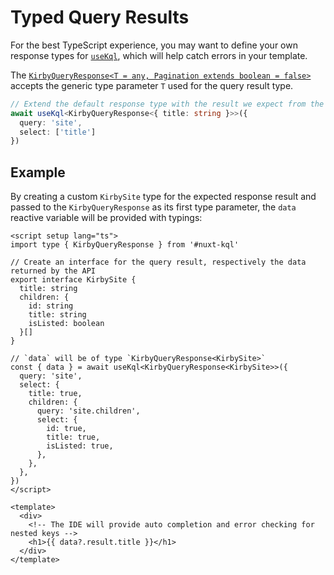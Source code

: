 # Typed Query Results

For the best TypeScript experience, you may want to define your own response types for [`useKql`](/api/use-kql), which will help catch errors in your template.

The [`KirbyQueryResponse<T = any, Pagination extends boolean = false>`](/api/types-query-response) accepts the generic type parameter `T` used for the query result type.

```ts
// Extend the default response type with the result we expect from the query response
await useKql<KirbyQueryResponse<{ title: string }>>({
  query: 'site',
  select: ['title']
})
```

## Example

By creating a custom `KirbySite` type for the expected response result and passed to the `KirbyQueryResponse` as its first type parameter, the `data` reactive variable will be provided with typings:

```vue
<script setup lang="ts">
import type { KirbyQueryResponse } from '#nuxt-kql'

// Create an interface for the query result, respectively the data returned by the API
export interface KirbySite {
  title: string
  children: {
    id: string
    title: string
    isListed: boolean
  }[]
}

// `data` will be of type `KirbyQueryResponse<KirbySite>`
const { data } = await useKql<KirbyQueryResponse<KirbySite>>({
  query: 'site',
  select: {
    title: true,
    children: {
      query: 'site.children',
      select: {
        id: true,
        title: true,
        isListed: true,
      },
    },
  },
})
</script>

<template>
  <div>
    <!-- The IDE will provide auto completion and error checking for nested keys -->
    <h1>{{ data?.result.title }}</h1>
  </div>
</template>
```
